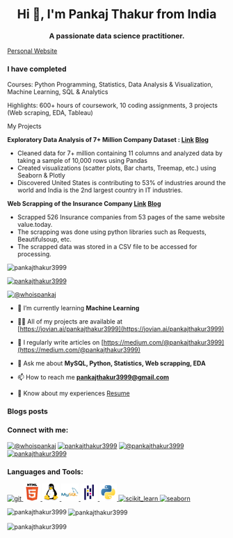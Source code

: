 <h1 align="center">Hi 👋, I'm Pankaj Thakur from India</h1>
<h3 align="center">A passionate data science practitioner.</h3>

[Personal Website](https://pankajthakur3999.github.io/PankajThakur.github.io/)

### I have completed

Courses: Python Programming, Statistics, Data Analysis & Visualization, Machine Learning, SQL & Analytics

Highlights: 600+ hours of coursework, 10 coding assignments, 3 projects (Web scraping, EDA, Tableau)

My Projects

**Exploratory Data Analysis of  7+ Million Company Dataset : [Link](https://jovian.ai/pankajthakur3999/eda-company-datasets) [Blog](https://blog.jovian.ai/exploratory-data-analysis-on-company-datasets-c331beaa28d0)**

* Cleaned data for 7+ million containing 11 columns and analyzed data by taking a sample of 10,000 rows using Pandas
* Created visualizations (scatter plots, Bar charts, Treemap, etc.) using Seaborn & Plotly
* Discovered United States is contributing to 53% of industries around the world and India is the 2nd largest country in IT industries.

**Web Scrapping of the Insurance Company [Link](https://jovian.ai/pankajthakur3999/web-scrapping-of-top-insurance-companies) [Blog](https://blog.jovian.ai/web-scraping-top-insurance-companies-using-python-and-beautifulsoup-9ec83bc5ab57)**

* Scrapped 526 Insurance companies from 53 pages of the same website value.today.
* The scrapping was done using python libraries such as Requests, Beautifulsoup, etc.
* The scrapped data was stored in a CSV file to be accessed for processing.


<p align="left"> <img src="https://komarev.com/ghpvc/?username=pankajthakur3999&label=Profile%20views&color=0e75b6&style=flat" alt="pankajthakur3999" /> </p>

<p align="left"> <a href="https://github.com/ryo-ma/github-profile-trophy"><img src="https://github-profile-trophy.vercel.app/?username=pankajthakur3999" alt="pankajthakur3999" /></a> </p>



<p align="left"> <a href="https://twitter.com/@whoispankaj" target="blank"><img src="https://img.shields.io/twitter/follow/@whoispankaj?logo=twitter&style=for-the-badge" alt="@whoispankaj" /></a> </p>

- 🌱 I’m currently learning **Machine Learning**

- 👨‍💻 All of my projects are available at [https://jovian.ai/pankajthakur3999](https://jovian.ai/pankajthakur3999)

- 📝 I regularly write articles on [https://medium.com/@pankajthakur3999](https://medium.com/@pankajthakur3999)

- 💬 Ask me about **MySQL, Python, Statistics, Web scrapping, EDA**

- 📫 How to reach me **pankajthakur3999@gmail.com**

- 📄 Know about my experiences [Resume](https://docs.google.com/document/d/1tQy2XL1Ai8MLlTIEJ_2oWOkWRTE8e6cbBwxJAorXruM/edit?usp=sharing)

### Blogs posts
<!-- BLOG-POST-LIST:START -->
<!-- BLOG-POST-LIST:END -->

<h3 align="left">Connect with me:</h3>
<p align="left">
<a href="https://twitter.com/@whoispankaj" target="blank"><img align="center" src="https://raw.githubusercontent.com/rahuldkjain/github-profile-readme-generator/master/src/images/icons/Social/twitter.svg" alt="@whoispankaj" height="30" width="40" /></a>
<a href="https://linkedin.com/in/pankajthakur3999" target="blank"><img align="center" src="https://raw.githubusercontent.com/rahuldkjain/github-profile-readme-generator/master/src/images/icons/Social/linked-in-alt.svg" alt="pankajthakur3999" height="30" width="40" /></a>
<a href="https://medium.com/@pankajthakur3999" target="blank"><img align="center" src="https://raw.githubusercontent.com/rahuldkjain/github-profile-readme-generator/master/src/images/icons/Social/medium.svg" alt="@pankajthakur3999" height="30" width="40" /></a>
<a href="https://www.hackerrank.com/pankajthakur3999" target="blank"><img align="center" src="https://raw.githubusercontent.com/rahuldkjain/github-profile-readme-generator/master/src/images/icons/Social/hackerrank.svg" alt="pankajthakur3999" height="30" width="40" /></a>
</p>

<h3 align="left">Languages and Tools:</h3>
<p align="left"> <a href="https://git-scm.com/" target="_blank" rel="noreferrer"> <img src="https://www.vectorlogo.zone/logos/git-scm/git-scm-icon.svg" alt="git" width="40" height="40"/> </a> <a href="https://www.w3.org/html/" target="_blank" rel="noreferrer"> <img src="https://raw.githubusercontent.com/devicons/devicon/master/icons/html5/html5-original-wordmark.svg" alt="html5" width="40" height="40"/> </a> <a href="https://www.linux.org/" target="_blank" rel="noreferrer"> <img src="https://raw.githubusercontent.com/devicons/devicon/master/icons/linux/linux-original.svg" alt="linux" width="40" height="40"/> </a> <a href="https://www.mysql.com/" target="_blank" rel="noreferrer"> <img src="https://raw.githubusercontent.com/devicons/devicon/master/icons/mysql/mysql-original-wordmark.svg" alt="mysql" width="40" height="40"/> </a> <a href="https://pandas.pydata.org/" target="_blank" rel="noreferrer"> <img src="https://raw.githubusercontent.com/devicons/devicon/2ae2a900d2f041da66e950e4d48052658d850630/icons/pandas/pandas-original.svg" alt="pandas" width="40" height="40"/> </a> <a href="https://www.python.org" target="_blank" rel="noreferrer"> <img src="https://raw.githubusercontent.com/devicons/devicon/master/icons/python/python-original.svg" alt="python" width="40" height="40"/> </a> <a href="https://scikit-learn.org/" target="_blank" rel="noreferrer"> <img src="https://upload.wikimedia.org/wikipedia/commons/0/05/Scikit_learn_logo_small.svg" alt="scikit_learn" width="40" height="40"/> </a> <a href="https://seaborn.pydata.org/" target="_blank" rel="noreferrer"> <img src="https://seaborn.pydata.org/_images/logo-mark-lightbg.svg" alt="seaborn" width="40" height="40"/> </a> </p>

<p><img align="left" src="https://github-readme-stats.vercel.app/api/top-langs?username=pankajthakur3999&show_icons=true&locale=en&layout=compact" alt="pankajthakur3999" /></p>

<p>&nbsp;<img align="center" src="https://github-readme-stats.vercel.app/api?username=pankajthakur3999&show_icons=true&locale=en" alt="pankajthakur3999" /></p>

<p><img align="center" src="https://github-readme-streak-stats.herokuapp.com/?user=pankajthakur3999&" alt="pankajthakur3999" /></p>
